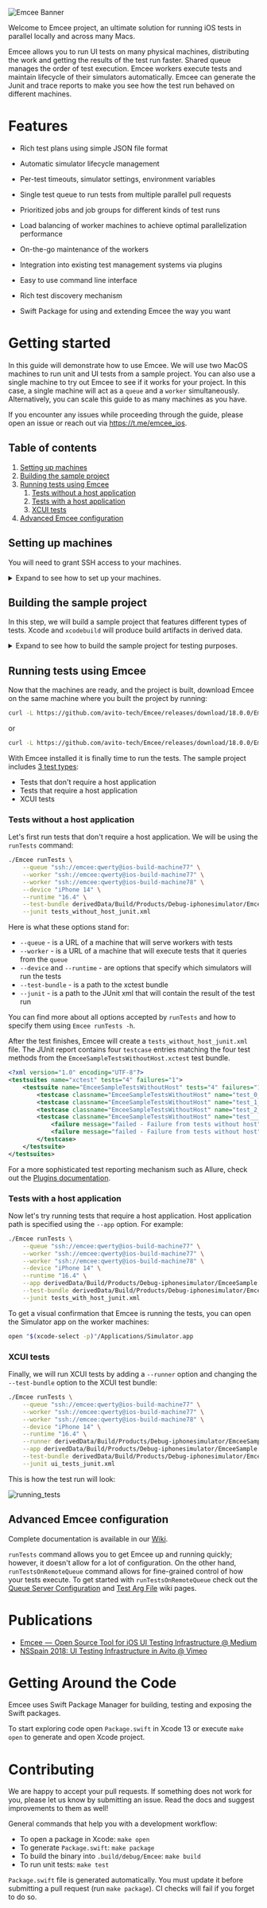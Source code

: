 ![Emcee Banner](https://raw.github.com/avito-tech/Emcee/master/Resources/banner.png)

Welcome to Emcee project, an ultimate solution for running iOS tests in parallel locally and across many Macs. 

Emcee allows you to run UI tests on many physical machines, distributing the work and getting the results of the test run faster. Shared queue manages the order of test execution. Emcee workers execute tests and maintain lifecycle of their simulators automatically. Emcee can generate the Junit and trace reports to make you see how the test run behaved on different machines.

# Features

- Rich test plans using simple JSON file format

- Automatic simulator lifecycle management

- Per-test timeouts, simulator settings, environment variables

- Single test queue to run tests from multiple parallel pull requests

- Prioritized jobs and job groups for different kinds of test runs

- Load balancing of worker machines to achieve optimal parallelization performance

- On-the-go maintenance of the workers

- Integration into existing test management systems via plugins

- Easy to use command line interface

- Rich test discovery mechanism

- Swift Package for using and extending Emcee the way you want

# Getting started

In this guide will demonstrate how to use Emcee. We will use two MacOS machines to run unit and UI tests from a sample project. You can also use a single machine to try out Emcee to see if it works for your project. In this case, a single machine will act as a `queue` and a `worker` simultaneously. Alternatively, you can scale this guide to as many machines as you have.

If you encounter any issues while proceeding through the guide, please open an issue or reach out via https://t.me/emcee_ios.

## Table of contents

1. [Setting up machines](#setup)
1. [Building the sample project](#building_sample)
1. [Running tests using Emcee](#running_emcee)
	1. [Tests without a host application](#tests_without_host)
	1. [Tests with a host application](#tests_with_host)
	1. [XCUI tests](#xcui_tests)
1. [Advanced Emcee configuration](#advanced_emcee)

## Setting up machines <a name="setup"></a>

You will need to grant SSH access to your machines.

<details>
<summary>Expand to see how to set up your machines.</summary>

We will be using two machines: `ios-build-machine77` and `ios-build-machine78`.

![machines](https://raw.github.com/avito-tech/Emcee/master/Resources/machines.webp)

* `ios-build-machine77` will be a worker and a queue - it will provide workers with tests to execute and execute some of those tests.
* `ios-build-machine78` will be a worker - it will only execute tests.

Both machines are set up with a standard non-administrator user `emcee` and a `qwerty` password.

Install [Xcode](https://developer.apple.com/download/all/) and `sudo xcode-select --switch /Applications/Xcode.app` on all of your machines.

We will use `Xcode 14.3 (14E222b)` and the `iOS 16.4` simulator runtime bundled with this Xcode. If you want to use a specific version of simulator runtime, proceed to `Xcode -> Preferences... -> Components -> Simulators` and install the runtime on all the worker machines, where you want the tests to execute with the specific runtime version.

Emcee uses ssh to deploy itself to the machines specified as `queue` and `workers`. Enable SSH in your `System Preferences -> Sharing -> Remote Login`. To open this pane execute:

```sh
$ open "x-apple.systempreferences:com.apple.preferences.sharing?Services_RemoteLogin"
```

![Remote Login SSH Settings](https://raw.github.com/avito-tech/Emcee/master/Resources/remote_login_ssh_settings.webp)

Now make sure that machines are accessible by ssh. For example:

```sh
ssh emcee@ios-build-machine77
```

If your machines are not accessible by DNS, use their IP addresses instead. You can check IP address in `System Preferences -> Sharing`. Please note IP addresses may change over time. To open this pane execute:

```sh
$ open "x-apple.systempreferences:com.apple.preferences.sharing"
```

</details>

## Building the sample project <a name="building_sample"></a>

In this step, we will build a sample project that features different types of tests. Xcode and `xcodebuild` will produce build artifacts in derived data.

<details>
<summary>Expand to see how to build the sample project for testing purposes.</summary> 

You can run this step from either machine. Clone the sample project:

```sh
cd ~
git clone https://github.com/avito-tech/Emcee.git
cd Emcee/Samples/EmceeSample
```

And build sample project:

```sh
xcodebuild build-for-testing \
	-project EmceeSample.xcodeproj \
	-destination "platform=iOS Simulator,name=16.4,OS=16.4" \
	-scheme AllTests \
	-derivedDataPath derivedData
```

Xcodebuild will place the build products in:

```sh
derivedData/Build/Products/Debug-iphonesimulator
```

</details>

## Running tests using Emcee <a name="running_emcee"></a>

Now that the machines are ready, and the project is built, download Emcee on the same machine where you built the project by running:

```sh
curl -L https://github.com/avito-tech/Emcee/releases/download/18.0.0/Emcee.zip -o Emcee.zip && unzip Emcee.zip && rm Emcee.zip
```
or

```sh
curl -L https://github.com/avito-tech/Emcee/releases/download/18.0.0/Emcee.tar.gz | tar -xz && xattr -c Emcee && chmod +x Emcee
```

With Emcee installed it is finally time to run the tests. The sample project includes [3 test types](https://github.com/avito-tech/Emcee/wiki/Build-Artifacts-and-Test-Types):

* Tests that don't require a host application
* Tests that require a host application
* XCUI tests

### Tests without a host application <a name="tests_without_host"></a>

Let's first run tests that don't require a host application. We will be using the `runTests` command:

```sh
./Emcee runTests \
	--queue "ssh://emcee:qwerty@ios-build-machine77" \
	--worker "ssh://emcee:qwerty@ios-build-machine77" \
	--worker "ssh://emcee:qwerty@ios-build-machine78" \
	--device "iPhone 14" \
	--runtime "16.4" \
	--test-bundle derivedData/Build/Products/Debug-iphonesimulator/EmceeSampleTestsWithoutHost.xctest \
	--junit tests_without_host_junit.xml
```

Here is what these options stand for:

* `--queue` - is a URL of a machine that will serve workers with tests
* `--worker` - is a URL of a machine that will execute tests that it queries from the `queue`
* `--device` and `--runtime` - are options that specify which simulators will run the tests
* `--test-bundle` - is a path to the xctest bundle
* `--junit` - is a path to the JUnit xml that will contain the result of the test run

You can find more about all options accepted by `runTests` and how to specify them using `Emcee runTests -h`.

After the test finishes, Emcee will create a `tests_without_host_junit.xml` file. The JUnit report contains four `testcase` entries matching the four test methods from the `EmceeSampleTestsWithoutHost.xctest` test bundle.

```xml
<?xml version="1.0" encoding="UTF-8"?>
<testsuites name="xctest" tests="4" failures="1">
    <testsuite name="EmceeSampleTestsWithoutHost" tests="4" failures="1">
        <testcase classname="EmceeSampleTestsWithoutHost" name="test_0___from_tests_without_host___that_always_succeeds" timestamp="2021-12-29T01:15:16+03:00" time="0.012196063995361328"></testcase>
        <testcase classname="EmceeSampleTestsWithoutHost" name="test_1___from_tests_without_host___that_always_succeeds" timestamp="2021-12-29T01:15:27+03:00" time="0.02156198024749756"></testcase>
        <testcase classname="EmceeSampleTestsWithoutHost" name="test_2___from_tests_without_host___that_always_succeeds" timestamp="2021-12-29T01:15:36+03:00" time="0.021990060806274414"></testcase>
        <testcase classname="EmceeSampleTestsWithoutHost" name="test___from_tests_without_host___that_always_fails" timestamp="2021-12-29T01:15:31+03:00" time="0.1255110502243042">
            <failure message="failed - Failure from tests without host">/Users/emcee/Emcee/SampleProject/EmceeSampleTestsWithoutHost/EmceeSampleTestsWithoutHost.swift:17</failure>
            <failure message="failed - Failure from tests without host">/Users/emcee/Emcee/SampleProject/EmceeSampleTestsWithoutHost/EmceeSampleTestsWithoutHost.swift:17</failure>
        </testcase>
    </testsuite>
</testsuites>
```

For a more sophisticated test reporting mechanism such as Allure, check out the [Plugins documentation](https://github.com/avito-tech/Emcee/wiki/Plugins).

### Tests with a host application <a name="tests_with_host"></a>

Now let's try running tests that require a host application. Host application path is specified using the `--app` option. For example:

```sh
./Emcee runTests \
    --queue "ssh://emcee:qwerty@ios-build-machine77" \
    --worker "ssh://emcee:qwerty@ios-build-machine77" \
    --worker "ssh://emcee:qwerty@ios-build-machine78" \
    --device "iPhone 14" \
    --runtime "16.4" \
    --app derivedData/Build/Products/Debug-iphonesimulator/EmceeSample.app \
    --test-bundle derivedData/Build/Products/Debug-iphonesimulator/EmceeSample.app/PlugIns/EmceeSampleHostedTests.xctest \
    --junit tests_with_host_junit.xml
```

To get a visual confirmation that Emcee is running the tests, you can open the Simulator app on the worker machines:

```sh
open "$(xcode-select -p)"/Applications/Simulator.app
```

### XCUI tests <a name="xcui_tests"></a>

Finally, we will run XCUI tests by adding a `--runner` option and changing the `--test-bundle` option to the XCUI test bundle:

```sh
./Emcee runTests \
    --queue "ssh://emcee:qwerty@ios-build-machine77" \
    --worker "ssh://emcee:qwerty@ios-build-machine77" \
    --worker "ssh://emcee:qwerty@ios-build-machine78" \
    --device "iPhone 14" \
    --runtime "16.4" \
    --runner derivedData/Build/Products/Debug-iphonesimulator/EmceeSampleUITests-Runner.app \
    --app derivedData/Build/Products/Debug-iphonesimulator/EmceeSample.app \
    --test-bundle derivedData/Build/Products/Debug-iphonesimulator/EmceeSampleUITests-Runner.app/PlugIns/EmceeSampleUITests.xctest \
    --junit ui_tests_junit.xml
```

This is how the test run will look:

![running_tests](https://raw.github.com/avito-tech/Emcee/master/Resources/running_tests_vstack.webp)

## Advanced Emcee configuration <a name="advanced_emcee"></a>

Complete documentation is available in our [Wiki](https://github.com/avito-tech/Emcee/wiki).

`runTests` command allows you to get Emcee up and running quickly; however, it doesn't allow for a lot of configuration. On the other hand, `runTestsOnRemoteQueue` command allows for fine-grained control of how your tests execute. To get started with `runTestsOnRemoteQueue` check out the [Queue Server Configuration](https://github.com/avito-tech/Emcee/wiki/Queue-Server-Configuration) and [Test Arg File](https://github.com/avito-tech/Emcee/wiki/Test-Arg-File) wiki pages.

# Publications

- [Emcee  —  Open Source Tool for iOS UI Testing Infrastructure @ Medium](https://link.medium.com/aHywQuI6jU)
- [NSSpain 2018: UI Testing Infrastructure in Avito @ Vimeo](https://vimeo.com/292738016)

# Getting Around the Code

Emcee uses Swift Package Manager for building, testing and exposing the Swift packages.

To start exploring code open `Package.swift` in Xcode 13 or execute `make open` to generate and open Xcode project.

# Contributing

We are happy to accept your pull requests. If something does not work for you, please let us know by submitting an issue. Read the docs and suggest improvements to them as well!

General commands that help you with a development workflow:

- To open a package in Xcode: `make open`
- To generate `Package.swift`: `make package`
- To build the binary into `.build/debug/Emcee`: `make build`
- To run unit tests: `make test`

`Package.swift` file is generated automatically. You must update it before submitting a pull request (run `make package`). CI checks will fail if you forget to do so.
